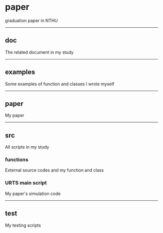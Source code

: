 # paper
graduation paper in NTHU

---
## doc
The related document in my study

---
## examples
Some examples of function and classes I wrote myself

---
## paper
My paper

---
## src
All scripts in my study

### functions
External source codes and my function and class

### URTS main script
My paper's simulation code

---
## test
My testing scripts
